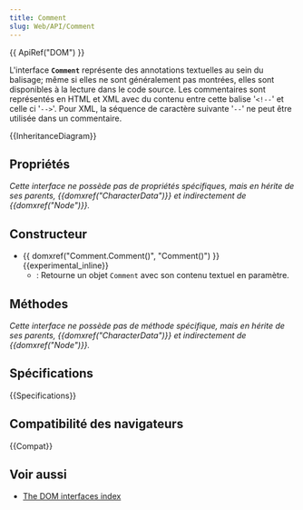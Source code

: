 ```yaml
---
title: Comment
slug: Web/API/Comment
---
```


{{ ApiRef("DOM") }}

L'interface **`Comment`** représente des annotations textuelles au sein du balisage; même si elles ne sont généralement pas montrées, elles sont disponibles à la lecture dans le code source. Les commentaires sont représentés en HTML et XML avec du contenu entre cette balise '`<!--`' et celle ci '`-->`'. Pour XML, la séquence de caractère suivante '`--`' ne peut être utilisée dans un commentaire.

{{InheritanceDiagram}}

## Propriétés

_Cette interface ne possède pas de propriétés spécifiques, mais en hérite de ses parents, {{domxref("CharacterData")}} et indirectement de {{domxref("Node")}}._

## Constructeur

- {{ domxref("Comment.Comment()", "Comment()") }} {{experimental_inline}}
  - : Retourne un objet `Comment` avec son contenu textuel en paramètre.

## Méthodes

_Cette interface ne possède pas de méthode spécifique, mais en hérite de ses parents, {{domxref("CharacterData")}} et indirectement de {{domxref("Node")}}._

## Spécifications

{{Specifications}}

## Compatibilité des navigateurs

{{Compat}}

## Voir aussi

- [The DOM interfaces index](/fr/docs/DOM/DOM_Reference)
